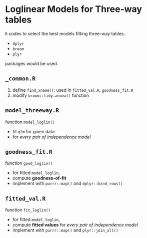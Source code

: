 # Loglinear Models for Three-way tables

`R` codes to select the best models fitting three-way tables.

- `dplyr`
- `broom`
- `plyr`

packages would be used.

## `_common.R`

1. define `find_xname()`: used in `fitted_val.R`, `goodness_fit.R`
2. modify `broom::tidy.anova()` function

## `model_threeway.R`

function `model_loglin()`

- fit `glm` for given data
- for _every pair of independence model_

## `goodness_fit.R`

function `good_loglin()`

- for fitted `model_loglin`,
- compute **goodness-of-fit**
- implement with `purrr::map()` and `dplyr::bind_rows()`

## `fitted_val.R`

function `fit_loglin()`

- for fitted `model_loglin`,
- compute **fitted values** for _every pair of independence model_
- implement with `purrr::map()` and `plyr::join_all()`
